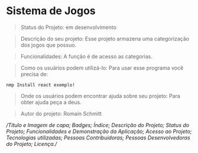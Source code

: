 # Sistema de Jogos

> Status do Projeto: em desenvolvimento

> Descrição do seu projeto:
Esse projeto armazena uma categorização dos jogos que possuo.

> Funcionalidades:
A função é de acesso as categorias.

> Como os usuários podem utilizá-lo:
Para usar esse programa você precisa de:
```
nmp Install react exemplo!
```

> Onde os usuários podem encontrar ajuda sobre seu projeto:
Para obter ajuda peça a deus.

> Autor do projeto:
Romain Schmitt

*/Título e Imagem de capa;
Badges;
Índice;
Descrição do Projeto;
Status do Projeto;
Funcionalidades e Demonstração da Aplicação;
Acesso ao Projeto;
Tecnologias utilizadas;
Pessoas Contribuidoras;
Pessoas Desenvolvedoras do Projeto;
Licença./*
